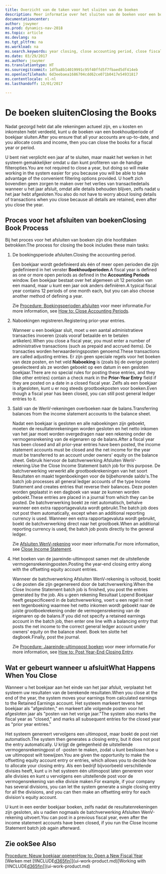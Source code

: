```yaml
---
title: Overzicht van de taken voor het sluiten van de boeken
description: Meer informatie over het sluiten van de boeken voor een boekjaar of -periode, en wat er gebeurt nadat u het jaareinde hebt afgesloten.
documentationcenter: 
author: jswymer
ms.prod: dynamics-nav-2018
ms.topic: article
ms.devlang: na
ms.tgt_pltfrm: na
ms.workload: na
ms.search.keywords: year closing, close accounting period, close fiscal year, bank account detailed trial balance
ms.date: 03/29/2017
ms.author: jswymer
ms.translationtype: HT
ms.sourcegitcommit: 1dfba8b14019991c95f40ffd5f7fbaed5df414eb
ms.openlocfilehash: 6d3eebaea1686704cdd62ce071b0417e54931817
ms.contentlocale: nl-nl
ms.lasthandoff: 12/01/2017

---
```

# <a name="closing-the-books"></a><span data-ttu-id="66899-103">De boeken sluiten</span><span class="sxs-lookup"><span data-stu-id="66899-103">Closing the Books</span></span>
<span data-ttu-id="66899-104">Nadat gezorgd hebt dat alle rekeningen actueel zijn, en u kosten en inkomsten hebt verdeeld, kunt u de boeken van een boekhoudperiode of boekjaar sluiten.</span><span class="sxs-lookup"><span data-stu-id="66899-104">After you ensure that all your accounts are up-to-date, and you allocate costs and income, then you can close the books for a fiscal year or period.</span></span>

<span data-ttu-id="66899-105">U bent niet verplicht een jaar af te sluiten, maar maakt het werken in het systeem gemakkelijker omdat u dan kunt profiteren van de handige filteropties.</span><span class="sxs-lookup"><span data-stu-id="66899-105">You are not required to close a year, but doing so will make working in the system easier for you because you will be able to take advantage of the convenient filtering options provided.</span></span> <span data-ttu-id="66899-106">U hoeft zich bovendien geen zorgen te maken over het verlies van transactiedetails wanneer u het jaar afsluit, omdat alle details behouden blijven, zelfs nadat u het jaar hebt afgesloten.</span><span class="sxs-lookup"><span data-stu-id="66899-106">You also do not have to worry about losing details of transactions when you close because all details are retained, even after you close the year.</span></span>

## <a name="closing-book-process"></a><span data-ttu-id="66899-107">Proces voor het afsluiten van boeken</span><span class="sxs-lookup"><span data-stu-id="66899-107">Closing Book Process</span></span>
<span data-ttu-id="66899-108">Bij het proces voor het afsluiten van boeken zijn drie hoofdtaken betrokken:</span><span class="sxs-lookup"><span data-stu-id="66899-108">The process for closing the book includes these main tasks:</span></span>

1. <span data-ttu-id="66899-109">De boekingsperiode afsluiten.</span><span class="sxs-lookup"><span data-stu-id="66899-109">Closing the accounting period.</span></span>

    <span data-ttu-id="66899-110">Een boekjaar wordt gedefinieerd als één of meer open perioden die zijn gedefinieerd in het venster **Boekhoudperioden**.</span><span class="sxs-lookup"><span data-stu-id="66899-110">A fiscal year is defined as one or more open periods as defined in the **Accounting Periods** window.</span></span> <span data-ttu-id="66899-111">Een boekjaar bestaat over het algemeen uit 12 perioden van een maand, maar u kunt een jaar ook anders definiëren.</span><span class="sxs-lookup"><span data-stu-id="66899-111">A typical fiscal year contains 12 periods of one month each, but you can also choose another method of defining a year.</span></span>

    <span data-ttu-id="66899-112">Zie [Procedure: Boekingsperioden afsluiten](year-close-account-periods.md) voor meer informatie.</span><span class="sxs-lookup"><span data-stu-id="66899-112">For more information, see [How to: Close Accounting Periods](year-close-account-periods.md).</span></span>
2. <span data-ttu-id="66899-113">Naboekingen registreren.</span><span class="sxs-lookup"><span data-stu-id="66899-113">Registering prior-year entries.</span></span>

    <span data-ttu-id="66899-114">Wanneer u een boekjaar sluit, moet u een aantal administratieve transacties invoeren (zoals vooraf betaalde en te betalen artikelen).</span><span class="sxs-lookup"><span data-stu-id="66899-114">When you close a fiscal year, you must enter a number of administrative transactions (such as prepaid and accrued items).</span></span> <span data-ttu-id="66899-115">De transacties worden herwaarderingsposten genoemd.</span><span class="sxs-lookup"><span data-stu-id="66899-115">These transactions are called adjusting entries.</span></span> <span data-ttu-id="66899-116">Er zijn geen speciale regels voor het boeken van deze posten, en het veld **Naboeking** is (zoals bij de overige posten) geselecteerd als ze worden geboekt op een datum in een gesloten boekjaar.</span><span class="sxs-lookup"><span data-stu-id="66899-116">There are no special rules for posting these entries, and they (like other entries) contain a check mark in the **Prior-Year Entry** field if they are posted on a date in a closed fiscal year.</span></span> <span data-ttu-id="66899-117">Zelfs als een boekjaar is afgesloten, kunt u er nog steeds grootboekposten voor boeken.</span><span class="sxs-lookup"><span data-stu-id="66899-117">Even though a fiscal year has been closed, you can still post general ledger entries to it.</span></span>
3. <span data-ttu-id="66899-118">Saldi van de WenV-rekeningen overboeken naar de balans.</span><span class="sxs-lookup"><span data-stu-id="66899-118">Transferring balances from the income statement accounts to the balance sheet.</span></span>

    <span data-ttu-id="66899-119">Nadat een boekjaar is gesloten en alle naboekingen zijn geboekt, moeten de resultatenrekeningen worden gesloten en het netto inkomen van het jaar moet worden overgedragen naar een rekening onder de vermogensrekening van de eigenaren op de balans.</span><span class="sxs-lookup"><span data-stu-id="66899-119">After a fiscal year has been closed and all prior-year entries have been posted, the income statement accounts must be closed and the net income for the year must be transferred to an account under owners' equity on the balance sheet.</span></span> <span data-ttu-id="66899-120">Gebruik hiervoor de batchverwerking Afsluiten WenV-rekening.</span><span class="sxs-lookup"><span data-stu-id="66899-120">Use the Close Income Statement batch job for this purpose.</span></span> <span data-ttu-id="66899-121">De batchverwerking verwerkt alle grootboekrekeningen van het soort Resultaten en maakt tegenboekingen voor de bijbehorende saldo's.</span><span class="sxs-lookup"><span data-stu-id="66899-121">The batch job processes all general ledger accounts of the type Income Statement and creates entries that reverse their balances.</span></span> <span data-ttu-id="66899-122">Deze posten worden geplaatst in een dagboek van waar ze kunnen worden geboekt.</span><span class="sxs-lookup"><span data-stu-id="66899-122">These entries are placed in a journal from which they can be posted.</span></span> <span data-ttu-id="66899-123">De batchverwerking boekt ze niet automatisch, behalve wanneer een extra rapportagevaluta wordt gebruikt.</span><span class="sxs-lookup"><span data-stu-id="66899-123">The batch job does not post them automatically, except when an additional reporting currency is used.</span></span> <span data-ttu-id="66899-124">Wanneer een extra rapportagevaluta wordt gebruikt, boekt de batchverwerking direct naar het grootboek.</span><span class="sxs-lookup"><span data-stu-id="66899-124">When an additional reporting currency is used, the batch job posts directly to the general ledger.</span></span>

    <span data-ttu-id="66899-125">Zie [Afsluiten WenV-rekening](year-close-income-statement.md) voor meer informatie.</span><span class="sxs-lookup"><span data-stu-id="66899-125">For more information, see [Close Income Statement](year-close-income-statement.md).</span></span>
4. <span data-ttu-id="66899-126">Het boeken van de jaareinde-ultimopost samen met de uitstellende vermogensrekeningposten.</span><span class="sxs-lookup"><span data-stu-id="66899-126">Posting the year-end closing entry along with the offsetting equity account entries.</span></span>

    <span data-ttu-id="66899-127">Wanneer de batchverwerking Afsluiten WenV-rekening is voltooid, boekt u de posten die zijn gegenereerd door de batchverwerking.</span><span class="sxs-lookup"><span data-stu-id="66899-127">When the Close Income Statement batch job is finished, you post the entries generated by the job.</span></span> <span data-ttu-id="66899-128">Als u geen rekening Resultaat Lopend Boekjaar heeft gespecificeerd in de batchverwerking, voert u een regel in met een tegenboeking waarmee het netto inkomen wordt geboekt naar de juiste grootboekrekening onder de vermogensrekening van de eigenaren op de balans.</span><span class="sxs-lookup"><span data-stu-id="66899-128">If you did not specify a retained earnings account in the batch job, then enter one line with a balancing entry that posts the net income to the correct general ledger account under owners' equity on the balance sheet.</span></span> <span data-ttu-id="66899-129">Boek ten slotte het dagboek.</span><span class="sxs-lookup"><span data-stu-id="66899-129">Finally, post the journal.</span></span>

    <span data-ttu-id="66899-130">Zie [Procedure: Jaareinde-ultimopost boeken](year-how-post-year-end-close-entry.md) voor meer informatie.</span><span class="sxs-lookup"><span data-stu-id="66899-130">For more information, see [How to: Post Year-End Closing Entry](year-how-post-year-end-close-entry.md).</span></span>

## <a name="what-happens-when-you-close"></a><span data-ttu-id="66899-131">Wat er gebeurt wanneer u afsluit</span><span class="sxs-lookup"><span data-stu-id="66899-131">What Happens When You Close</span></span>
<span data-ttu-id="66899-132">Wanneer u het boekjaar aan het einde van het jaar afsluit, verplaatst het systeem uw resultaten van de berekende resultaten.</span><span class="sxs-lookup"><span data-stu-id="66899-132">When you close at the end of the year, the system moves your earnings from calculated earnings to the Retained Earnings account.</span></span> <span data-ttu-id="66899-133">Het systeem markeert tevens het boekjaar als "afgesloten," en markeert alle volgende posten voor het afgesloten jaar als "posten van het vorige jaar."</span><span class="sxs-lookup"><span data-stu-id="66899-133">The system also marks the fiscal year as "closed," and marks all subsequent entries for the closed year as "prior year entries."</span></span>

<span data-ttu-id="66899-134">Het systeem genereert vervolgens een ultimopost, maar boekt de post niet automatisch.</span><span class="sxs-lookup"><span data-stu-id="66899-134">The system then generates a closing entry, but it does not post the entry automatically.</span></span> <span data-ttu-id="66899-135">U krijgt de gelegenheid de uitstellende vermogensrekeningpost of -posten te maken, zodat u kunt beslissen hoe u uw ultimopost wilt toewijzen.</span><span class="sxs-lookup"><span data-stu-id="66899-135">You are given the opportunity to make the offsetting equity account entry or entries, which allows you to decide how to allocate your closing entry.</span></span> <span data-ttu-id="66899-136">Als een bedrijf bijvoorbeeld verschillende divisies heeft, kunt u in het systeem één ultimopost laten genereren voor alle divisies en kunt u vervolgens een uitstellende post voor de vermogensrekening van elke divisie maken.</span><span class="sxs-lookup"><span data-stu-id="66899-136">For example, if your company has several divisions, you can let the system generate a single closing entry for all the divisions, and you can then make an offsetting entry for each division's equity account.</span></span>

<span data-ttu-id="66899-137">U kunt in een eerder boekjaar boeken, zelfs nadat de resultatenrekeningen zijn gesloten, als u nadien nogmaals de batchverwerking Afsluiten WenV-rekening uitvoert.</span><span class="sxs-lookup"><span data-stu-id="66899-137">You can post in a previous fiscal year, even after the income statement accounts have been closed, if you run the Close Income Statement batch job again afterward.</span></span>

## <a name="see-also"></a><span data-ttu-id="66899-138">Zie ook</span><span class="sxs-lookup"><span data-stu-id="66899-138">See Also</span></span>
[<span data-ttu-id="66899-139">Procedure: Nieuw boekjaar openen</span><span class="sxs-lookup"><span data-stu-id="66899-139">How to: Open a New Fiscal Year</span></span>](finance-how-open-new-fiscal-year.md)  
<span data-ttu-id="66899-140">[Werken met [!INCLUDE[d365fin](includes/d365fin_md.md)]](ui-work-product.md)</span><span class="sxs-lookup"><span data-stu-id="66899-140">[Working with [!INCLUDE[d365fin](includes/d365fin_md.md)]](ui-work-product.md)</span></span>

